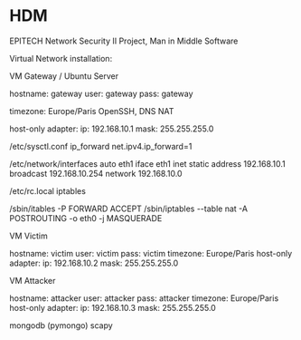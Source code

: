 HDM
===

EPITECH Network Security II Project, Man in Middle Software

Virtual Network installation:

VM Gateway / Ubuntu Server

hostname: gateway
user: gateway
pass: gateway

timezone: Europe/Paris
OpenSSH, DNS
NAT

host-only adapter:
ip: 192.168.10.1
mask: 255.255.255.0


/etc/sysctl.conf ip_forward
net.ipv4.ip_forward=1

/etc/network/interfaces 
auto eth1
iface eth1 inet static
address 192.168.10.1
broadcast 192.168.10.254
network 192.168.10.0

/etc/rc.local  iptables

/sbin/itables -P FORWARD ACCEPT
/sbin/iptables --table nat -A POSTROUTING -o eth0 -j MASQUERADE


VM Victim

hostname: victim
user: victim
pass: victim
timezone: Europe/Paris
host-only adapter:
ip: 192.168.10.2
mask: 255.255.255.0


VM Attacker

hostname: attacker
user: attacker
pass: attacker
timezone: Europe/Paris
host-only adapter:
ip: 192.168.10.3
mask: 255.255.255.0

mongodb (pymongo)
scapy
